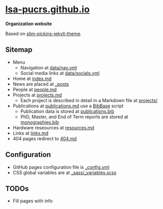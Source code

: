 # [lsa-pucrs.github.io](https://lsa-pucrs.github.io)
**Organization website**

Based on [slim-pickins-jekyll-theme](https://github.com/chrisanthropic/slim-pickins-jekyll-theme).

## Sitemap
- Menu
  - Navigation at [data/nav.yml](data/nav.yml)
  - Social media links at [data/socials.yml](data/socials.yml)
- Home at [index.md](index.md)
- News are placed at [_posts](_posts)
- People at [people.md](people.md)
- Projects at [projects.md](projects.md)
  - Each project is described in detail in a Markdown file at [projects/](projects/)
- Publications at [publications.md](publications.md) use a [BibBase](https://bibbase.org/) script 
  - Publication data is stored at [publications.bib](publications.bib)
  - PhD, Master, and End of Term reports are stored at [monographies.bib](monographies.bib)
- Hardware reseources at [resources.md](resources.md)
- Links at [links.md](links.md)
- 404 pages redirect to [404.md](404.md)

## Configuration
- GitHub pages configuration file is [_config.yml](_config.yml)
- CSS global variables are at [_sass/_variables.scss](_sass/_variables.scss)

## TODOs
- Fill pages with info
